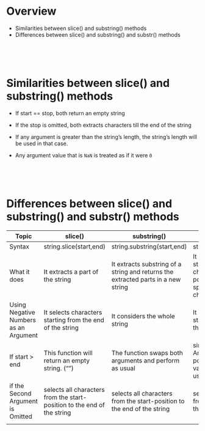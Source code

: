 # Overview

- Similarities between slice() and substring() methods
- Differences between slice() and substring() and substr() methods

&nbsp;

&nbsp;

# Similarities between slice() and substring() methods

- If start == stop, both return an empty string

- If the stop is omitted, both extracts characters till the end of the string

- If any argument is greater than the string’s length, the string’s length will be used in that case.

- Any argument value that is `NaN` is treated as if it were `0`

&nbsp;

&nbsp;

# Differences between slice() and substring() and substr() methods

| Topic                                 | slice()                                                                 | substring()                                                                       | substr()                                                                                                                            | Remark                             |
| ------------------------------------- | ----------------------------------------------------------------------- | --------------------------------------------------------------------------------- | ----------------------------------------------------------------------------------------------------------------------------------- | ---------------------------------- |
| Syntax                                | string.slice(start,end)                                                 | string.substring(start,end)                                                       | string.substr(start,length)                                                                                                         | slice()==substring()               |
| What it does                          | It extracts a part of the string                                        | It extracts substring of a string and returns the extracted parts in a new string | It extracts parts of a string, beginning at the character at the specified position, and returns the specified number of characters | slice()==substring()               |
| Using Negative Numbers as an Argument | It selects characters starting from the end of the string               | It considers the whole string                                                     | It selects characters starting from the end of the string                                                                           | slice()==substr()                  |
| If start > end                        | This function will return an empty string. (“”)                         | The function swaps both arguments and perform as usual                            | since the Second Argument is NOT a position, but length value, it will perform as usual, with no problems                           | slice() != substring() != substr() |
| if the Second Argument is Omitted     | selects all characters from the start-position to the end of the string | selects all characters from the start-position to the end of the string           | selects all characters from the start-position to the end of the string                                                             | slice() == substring() == substr() |
|                                       |                                                                         |                                                                                   |                                                                                                                                     |                                    |
